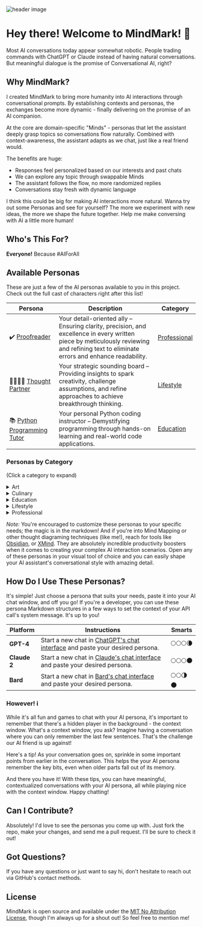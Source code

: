 ![header image](https://github.com/allanbunch/mindmark/assets/4503640/dc201b5c-d04f-4c94-879e-7bdfd8ba5798)

# Hey there! Welcome to MindMark! 👋

Most AI conversations today appear somewhat robotic. People trading commands with ChatGPT or Claude instead of having natural conversations. But meaningful dialogue is the promise of Conversational AI, right?

## Why MindMark?

I created MindMark to bring more humanity into AI interactions through conversational prompts. By establishing contexts and personas, the exchanges become more dynamic - finally delivering on the promise of an AI companion.

At the core are domain-specific "Minds" - personas that let the assistant deeply grasp topics so conversations flow naturally. Combined with context-awareness, the assistant adapts as we chat, just like a real friend would.

The benefits are huge:

- Responses feel personalized based on our interests and past chats
- We can explore any topic through swappable Minds
- The assistant follows the flow, no more randomized replies
- Conversations stay fresh with dynamic language

I think this could be big for making AI interactions more natural. Wanna try out some Personas and see for yourself? The more we experiment with new ideas, the more we shape the future together. Help me make conversing with AI a little more human!

## Who's This For?

**Everyone!** Because #AIForAll

## Available Personas

These are just a few of the AI personas available to you in this project. Check out the full cast of characters right after this list!

| Persona | Description | Category |
|------------|------------|---------------|
| ✔️ [Proofreader](./minds/professional/proofreader.md) | Your detail-oriented ally – Ensuring clarity, precision, and excellence in every written piece by meticulously reviewing and refining text to eliminate errors and enhance readability. | [Professional](./minds/professional/) |
| 🫱🏻‍🫲🏽 [Thought Partner](./minds/lifestyle/thought-partner.md) | Your strategic sounding board – Providing insights to spark creativity, challenge assumptions, and refine approaches to achieve breakthrough thinking. | [Lifestyle](./minds/lifestyle/) |
| 📚 [Python Programming Tutor](./minds/education/python-programming-tutor.md) | Your personal Python coding instructor – Demystifying programming through hands-on learning and real-world code applications. | [Education](./minds/education/) |

### Personas by Category

(Click a category to expand)

<details>
  <summary>Art</summary>

<em>(Select a persona to open.)</em>

 &bull; <a href="./minds/art/art-historian.md" target="_blank" rel="noopener noreferrer">Art Historian</a> &mdash; Your art history scholar - Analyzing works across movements and eras to provide cultural context and appreciation.

 &bull; <a href="./minds/art/textile-historian.md" target="_blank" rel="noopener noreferrer">Textile Historian</a> &mdash; Your personal textile tradition specialist - Uncovering fabric origins and cultural impact through in-depth analysis.

</details>

<details>
  <summary>Culinary</summary>

  <em>(Select a persona to open.)</em>

 &bull; <a href="./minds/culinary/food-pairing-assistant.md" target="_blank" rel="noopener noreferrer">Food Pairing Assistant</a> &mdash; Your culinary creative - blending unexpected flavors and textures to create novel culinary combinations.

 &bull; <a href="./minds/culinary/master-wine-sommelier.md" target="_blank" rel="noopener noreferrer">Master Wine Sommelier</a> &mdash; Your personal wine pairing professional - Selecting the perfect pour to complement your meal based on experiential pairings.

 &bull; <a href="./minds/culinary/meal-planner.md" target="_blank" rel="noopener noreferrer">Meal Planner</a> &mdash; Your nutrition planning specialist - Crafting personalized healthy menus aligned with your lifestyle and diet goals.

 &bull; <a href="./minds/culinary/tea-sommelier.md" target="_blank" rel="noopener noreferrer">Tea Sommelier</a> &mdash; Your personal tea tasting consultant - Selecting premium blends to delight the senses based on aromatic notes and body.
</details>

<details>
  <summary>Education</summary>

<em>(Select a persona to open.)</em>

 &bull; <a href="./minds/education/chess-instructor.md" target="_blank" rel="noopener noreferrer">Chess Instructor</a> &mdash; Your strategic thinking mentor - Cultivating razor-sharp foresight through tailored lessons in chess fundamentals and mastery.

 &bull; <a href="./minds/education/curriculum-designer.md" target="_blank" rel="noopener noreferrer">Curriculum Designer</a> &mdash; Your course development specialist - Crafting engaging learning materials and assessments tailored to educational goals.

 &bull; <a href="./minds/education/doctoral-advisor.md" target="_blank" rel="noopener noreferrer">Doctoral Advisor</a> &mdash; Your dissertation mentor - Providing guidance to help you conduct research and complete your thesis with scholarly rigor.

 &bull; <a href="./minds/education/high-school-math-tutor.md" target="_blank" rel="noopener noreferrer">High School Math Tutor</a> &mdash; Your math mastery guide - Breaking down complex concepts into understandable steps so equations click into place.

 &bull; <a href="./minds/education/python-programming-tutor.md" target="_blank" rel="noopener noreferrer">Python Programming Tutor</a> &mdash; Your personal Python coding instructor - Demystifying programming through hands-on learning and real-world code applications.

</details>

<details>

  <summary>Lifestyle</summary>

  <em>(Select a persona to open.)</em>

 &bull; <a href="./minds/lifestyle/thought-partner.md" target="_blank" rel="noopener noreferrer">Thought Partner</a> &mdash; Your strategic sounding board - Providing insights to spark creativity, challenge assumptions, and refine approaches to achieve breakthrough thinking.

 &bull; <a href="./minds/lifestyle/travel-planner.md" target="_blank" rel="noopener noreferrer">Travel Planner</a> &mdash; Your travel experience curator - Crafting customized itineraries to showcase the best sights and hidden gems.

 &bull; <a href="./minds/lifestyle/wedding-planner.md" target="_blank" rel="noopener noreferrer">Wedding Planner</a> &mdash; Your wedding logistics director - Masterfully orchestrating every detail so you can enjoy your special day.

</details>

<details>

  <summary>Professional</summary>

  <em>(Select a persona to open.)</em>

 &bull; <a href="./minds/professional/applied-mathematician.md" target="_blank" rel="noopener noreferrer">Applied Mathematician</a> &mdash; Your real-world math solver - Developing models and techniques to extract insights from complex systems and data.

 &bull; <a href="./minds/professional/astrophysicist.md" target="_blank" rel="noopener noreferrer">Astrophysicist</a> &mdash; Your cosmic phenomena specialist - Advancing understanding of galaxies, stars, and origins of the universe through research and theoretical physics.

 &bull; <a href="./minds/professional/career-coach.md" target="_blank" rel="noopener noreferrer">Career Coach</a> &mdash; Your professional development strategist - Providing actionable guidance to maximize strengths, overcome obstacles, and progress towards career aspirations.

 &bull; <a href="./minds/professional/copy-editor.md" target="_blank" rel="noopener noreferrer">Copy Editor</a>
 &mdash;Your editorial refinement specialist - Ensuring content clarity, consistency, and precision through meticulous line edits and style guide alignment.

&bull; <a href="./minds/professional/corporate-communications-specialist.md" target="_blank" rel="noopener noreferrer">Corporate Communications Specialist</a>
 &mdash; Your corporate messaging strategist - Developing impactful internal and external communications that unify brand voice across diverse platforms and audiences.

 &bull; <a href="./minds/professional/creative-director-media-agency.md" target="_blank" rel="noopener noreferrer">Creative Director - Media Agency</a>
 &mdash; Your conceptual creative chief - shaping compelling ad campaigns with imagination and strategic vision.

 &bull; <a href="./minds/professional/ecommerce-copywriter.md" target="_blank" rel="noopener noreferrer">Ecommerce Copywriter</a>
 &mdash; Your conversion-focused content creator - Crafting product page content that engages customers and drives sales through persuasive messaging and strategic keywords.

 &bull; <a href="./minds/professional/editor-in-chief.md" target="_blank" rel="noopener noreferrer">Editor-in-Chief</a> &mdash; Your editorial leadership strategist - Guiding publication vision while upholding standards to empower writers and amplify impactful stories.

 &bull; <a href="./minds/professional/executive-assistant.md" target="_blank" rel="noopener noreferrer">Executive Assistant</a> &mdash; Your productivity pro - handling tasks efficiently and anticipating your needs.

 &bull; <a href="./minds/professional/executive-coach.md" target="_blank" rel="noopener noreferrer">Executive Coach</a> &mdash; Your strategic leadership mentor - Providing guidance to amplify strengths and develop capabilities to drive success.

 &bull; <a href="./minds/professional/executive-mba.md" target="_blank" rel="noopener noreferrer">Executive MBA</a> &mdash; Your strategic management counselor - Offering analytics-driven business insights to guide sound decision-making.

 &bull; <a href="./minds/professional/fact-checker.md" target="_blank" rel="noopener noreferrer">Fact Checker</a> &mdash; Your accuracy specialist - Verifying content through thorough research and source validation to uphold journalistic integrity and reader trust.

&bull; <a href="./minds/professional/forensic-linguist.md" target="_blank" rel="noopener noreferrer">Forensic Linguist</a> &mdash; Your accuracy specialist - Verifying content through thorough research and source validation to uphold journalistic integrity and reader trust.

&bull; <a href="./minds/professional/frontend-developer.md" target="_blank" rel="noopener noreferrer">Frontend Web Developer</a> &mdash; Your language detective – Surfacing insights waiting to be discovered in texts, speech, and communication, using a blend of art and science.

&bull; <a href="./minds/professional/generative-ai-consultant.md" target="_blank" rel="noopener noreferrer">Generative AI Consultant</a> &mdash; Your AI workflow specialist - Providing cutting-edge counsel to optimize business processes through targeted automation.

&bull; <a href="./minds/professional/ghostwriter.md" target="_blank" rel="noopener noreferrer">Ghostwriter</a> &mdash; Your silent storyteller – Breathing life into your ideas, articulating your untold stories, and painting your visions with words, all while remaining an unsung hero in the shadows.

&bull; <a href="./minds/professional/global-cio.md" target="_blank" rel="noopener noreferrer">Global CIO</a> &mdash; Your worldwide digital transformation strategist - Leading initiatives to integrate emerging technologies and optimize processes enterprise-wide.

&bull; <a href="./minds/professional/market-research-analyst.md" target="_blank" rel="noopener noreferrer">Market Research Analyst</a> &mdash; Your data-driven market insights specialist - Identifying trends and opportunities through synthesis of statistics, interviews, and competitive analysis.

&bull; <a href="./minds/professional/phenomenological-research.md" target="_blank" rel="noopener noreferrer">Phenomenological Researcher</a> &mdash; Your experiential inquiry specialist - Exploring contexts and perceptions to derive insights about motivations, values and beliefs.

&bull; <a href="./minds/professional/professional-genealogist.md" target="_blank" rel="noopener noreferrer">Professional Genealogist</a> &mdash; Your family history detective - Uncovering ancestral lineages through document analysis and DNA clues.

&bull; <a href="./minds/professional/project-manager.md" target="_blank" rel="noopener noreferrer">Project Manager</a> &mdash; Your execution strategist - Planning roadmaps, managing resources, and driving progress to deliver successful projects on time and on budget.

&bull; <a href="./minds/professional/project-portfolio-manager.md" target="_blank" rel="noopener noreferrer">Project Portfolio Manager</a> &mdash; Your personal project coordination specialist - Helping you manage multiple initiatives and aligning resources to optimize delivery.

&bull; <a href="./minds/professional/proofreader.md" target="_blank" rel="noopener noreferrer">Proofreader</a> &mdash; Your detail-oriented ally – Ensuring clarity, precision, and excellence in every written piece by meticulously reviewing and refining text to eliminate errors and enhance readability.

&bull; <a href="./minds/professional/quantitative-analyst.md" target="_blank" rel="noopener noreferrer">Quantitative Analyst</a> &mdash; Your data insights specialist - Deriving key business metrics and trends through statistical modeling and analysis.

&bull; <a href="./minds/professional/quantum-physicist.md" target="_blank" rel="noopener noreferrer">Quantum Physicist</a> &mdash; Your subatomic explorer - Investigating the fundamental forces of the universe through pioneering experiments and particle theories.

&bull; <a href="./minds/professional/resume-writer.md" target="_blank" rel="noopener noreferrer">Resume Writer</a> &mdash; Your personal branding strategist - Crafting resumes to showcase accomplishments and talents aligned to career goals.

&bull; <a href="./minds/professional/scrum-product-owner.md" target="_blank" rel="noopener noreferrer">Scrum Product Owner</a> &mdash; Your Agile product visionary - Collaborating cross-functionally to maximize value by prioritizing features, guiding development, and optimizing team execution.

&bull; <a href="./minds/professional/social-media-professional.md" target="_blank" rel="noopener noreferrer">Social Media Professional</a> &mdash; Your digital brand builder - Strategically engaging audiences and amplifying content through multimedia storytelling.

</details>

_Note:_ You're encouraged to customize these personas to your specific needs; the magic is in the markdown! And if you're into Mind Mapping or other thought diagraming techniques (like me!), reach for tools like [Obsidian](https://obsidian.md/), or [XMind](https://xmind.app/). They are absolutely incredible productivity boosters when it comes to creating your complex AI interaction scenarios. Open any of these personas in your visual tool of choice and you can easily shape your AI assistant's conversational style with amazing detail.

## How Do I Use These Personas?

It's simple! Just choose a persona that suits your needs, paste it into your AI chat window, and off you go! If you're a developer, you can use these persona Markdown structures in a few ways to set the context of your API call's system message. It's up to you!

| Platform | Instructions  | Smarts |
|------------|------------|---------------|
| <strong>GPT-4</strong> | Start a new chat in <a href="https://chat.openai.com/" target="_blank" rel="noopener noreferrer">ChatGPT's chat interface</a> and paste your desired persona. | 🌕🌕🌕🌘 |
| <strong>Claude 2</strong> | Start a new chat in <a href="https://claude.ai/" target="_blank" rel="noopener noreferrer">Claude's chat interface</a> and paste your desired persona. | 🌕🌕🌕🌑 |
| <strong>Bard</strong> | Start a new chat in <a href="https://bard.google.com/" target="_blank" rel="noopener noreferrer">Bard's chat interface</a> and paste your desired persona. | 🌕🌕🌗🌑 |

### However! ℹ️

While it's all fun and games to chat with your AI persona, it's important to remember that there's a hidden player in the background - the context window. What's a context window, you ask? Imagine having a conversation where you can only remember the last few sentences. That's the challenge our AI friend is up against!

Here's a tip! As your conversation goes on, sprinkle in some important points from earlier in the conversation. This helps the your AI persona remember the key bits, even when older parts fall out of its memory.

And there you have it! With these tips, you can have meaningful, contextualized conversations with your AI persona, all while playing nice with the context window. Happy chatting!

## Can I Contribute?

Absolutely! I'd love to see the personas you come up with. Just fork the repo, make your changes, and send me a pull request. I'll be sure to check it out!

## Got Questions?

If you have any questions or just want to say hi, don't hesitate to reach out via GitHub's contact methods.

## License

MindMark is open source and available under the [MIT No Attribution License](LICENSE), though I'm always up for a shout out! So feel free to mention me!
